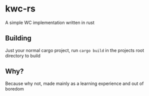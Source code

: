 # kwc-rs

A simple WC implementation written in rust

## Building

Just your normal cargo project, run `cargo build` in the projects root directory to build

## Why?

Because why not, made mainly as a learning experience and out of boredom
